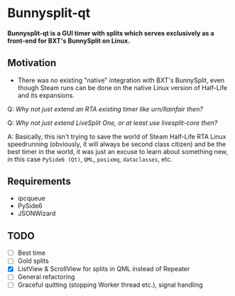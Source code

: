 # Bunnysplit-qt
#### Bunnysplit-qt is a GUI timer with splits which serves exclusively as a front-end for BXT's BunnySplit on Linux.

## Motivation
* There was no existing "native" integration with BXT's BunnySplit, even though Steam runs can be done on the native Linux version of Half-Life and its expansions.

Q: *Why not just extend an RTA existing timer like urn/llainfair then?* 

Q: *Why not just extend LiveSplit One, or at least use livesplit-core then?*

A: Basically, this isn't trying to save the world of Steam Half-Life RTA Linux speedrunning (obviously, it will always be second class citizen) and be the best timer in the world, it was just an excuse to learn about something new, in this case `PySide6 (Qt)`, `QML`, `posixmq`, `dataclasses`, etc.

## Requirements
* ipcqueue
* PySide6
* JSONWizard

## TODO
- [ ] Best time
- [ ] Gold splits
- [x] ListView & ScrollView for splits in QML instead of Repeater
- [ ] General refactoring
- [ ] Graceful quitting (stopping Worker thread etc.), signal handling